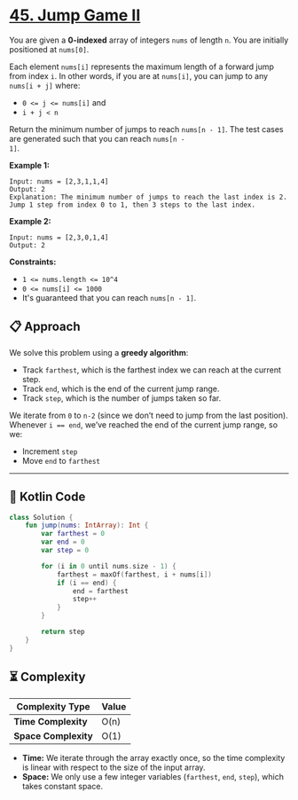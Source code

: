 # [45. Jump Game II](https://leetcode.com/problems/jump-game-ii/description/?envType=study-plan-v2&envId=top-interview-150)

You are given a **0-indexed**  array of integers <code>nums</code> of length <code>n</code>. You are initially positioned at <code>nums[0]</code>.

Each element <code>nums[i]</code> represents the maximum length of a forward jump from index <code>i</code>. In other words, if you are at <code>nums[i]</code>, you can jump to any <code>nums[i + j]</code> where:

- <code>0 <= j <= nums[i]</code> and
- <code>i + j < n</code>

Return the minimum number of jumps to reach <code>nums[n - 1]</code>. The test cases are generated such that you can reach <code>nums[n - 1]</code>.

**Example 1:** 

```
Input: nums = [2,3,1,1,4]
Output: 2
Explanation: The minimum number of jumps to reach the last index is 2. Jump 1 step from index 0 to 1, then 3 steps to the last index.
```

**Example 2:** 

```
Input: nums = [2,3,0,1,4]
Output: 2
```

**Constraints:** 

- <code>1 <= nums.length <= 10^4</code>
- <code>0 <= nums[i] <= 1000</code>
- It's guaranteed that you can reach <code>nums[n - 1]</code>.


## 📋 Approach

We solve this problem using a **greedy algorithm**:

- Track `farthest`, which is the farthest index we can reach at the current step.
- Track `end`, which is the end of the current jump range.
- Track `step`, which is the number of jumps taken so far.

We iterate from `0` to `n-2` (since we don’t need to jump from the last position).  
Whenever `i == end`, we’ve reached the end of the current jump range, so we:
  - Increment `step`
  - Move `end` to `farthest`

---

## 📝 Kotlin Code

```kotlin
class Solution {
    fun jump(nums: IntArray): Int {
        var farthest = 0
        var end = 0
        var step = 0

        for (i in 0 until nums.size - 1) {
            farthest = maxOf(farthest, i + nums[i])
            if (i == end) {
                end = farthest
                step++
            }
        }

        return step
    }
}
```

## ⏳ Complexity

| Complexity Type    | Value       |
|---------------------|-------------|
| **Time Complexity** | O(n)        |
| **Space Complexity**| O(1)        |

- **Time:** We iterate through the array exactly once, so the time complexity is linear with respect to the size of the input array.
- **Space:** We only use a few integer variables (`farthest`, `end`, `step`), which takes constant space.